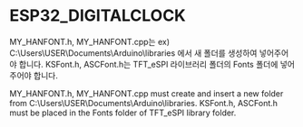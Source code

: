 # ESP32_DIGITALCLOCK















MY_HANFONT.h, MY_HANFONT.cpp는 ex) C:\Users\USER\Documents\Arduino\libraries 에서 새 폴더를 생성하여 넣어주어야 합니다. 
KSFont.h, ASCFont.h는 TFT_eSPI 라이브러리 폴더의 Fonts 폴더에 넣어주어야 합니다. 

MY_HANFONT.h, MY_HANFONT.cpp must create and insert a new folder from C:\Users\USER\Documents\Arduino\libraries.
KSFont.h, ASCFont.h must be placed in the Fonts folder of TFT_eSPI library folder.
